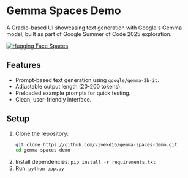 # Gemma Spaces Demo

A Gradio-based UI showcasing text generation with Google's Gemma model, built as part of Google Summer of Code 2025 exploration.

[![Hugging Face Spaces](https://img.shields.io/badge/Hugging%20Face-Spaces-blue)](https://huggingface.co/spaces/Vivek6041/gemma-spaces-demo)

## Features
- Prompt-based text generation using `google/gemma-2b-it`.
- Adjustable output length (20-200 tokens).
- Preloaded example prompts for quick testing.
- Clean, user-friendly interface.

## Setup
1. Clone the repository:
   ```bash
   git clone https://github.com/vivekd16/gemma-spaces-demo.git
   cd gemma-spaces-demo
2. Install dependencies: `pip install -r requirements.txt`
3. Run: `python app.py`
